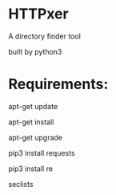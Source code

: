 # HTTPxer
A directory finder tool

built by python3

# Requirements:

apt-get update

apt-get install

apt-get upgrade

pip3 install requests

pip3 install re

seclists
